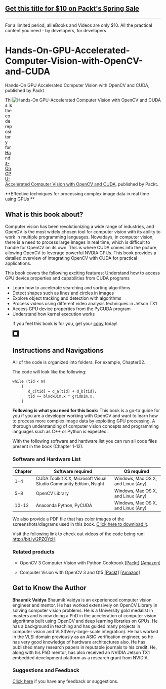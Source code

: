 ## [Get this title for $10 on Packt's Spring Sale](https://www.packt.com/B10995?utm_source=github&utm_medium=packt-github-repo&utm_campaign=spring_10_dollar_2022)
-----
For a limited period, all eBooks and Videos are only $10. All the practical content you need \- by developers, for developers

# Hands-On-GPU-Accelerated-Computer-Vision-with-OpenCV-and-CUDA
Hands-On GPU Accelerated Computer Vision with OpenCV and CUDA, published by Packt

<a href="https://www.packtpub.com/application-development/hands-gpu-accelerated-computer-vision-opencv-and-cuda?utm_source=github&utm_medium=repository&utm_campaign=9781789348293 "><img src="https://d255esdrn735hr.cloudfront.net/sites/default/files/imagecache/ppv4_main_book_cover/cover%20-%20Copy_10995.png" alt="Hands-On GPU-Accelerated Computer Vision with OpenCV and CUDA" height="256px" align="right"></a>

This is the code repository for [Hands-On GPU-Accelerated Computer Vision with OpenCV and CUDA](https://www.packtpub.com/application-development/hands-gpu-accelerated-computer-vision-opencv-and-cuda?utm_source=github&utm_medium=repository&utm_campaign=9781789348293 ), published by Packt.

**Effective techniques for processing complex image data in real time using GPUs	**

## What is this book about?
Computer vision has been revolutionizing a wide range of industries, and OpenCV is the most widely chosen tool for computer vision with its ability to work in multiple programming languages. Nowadays, in computer vision, there is a need to process large images in real time, which is difficult to handle for OpenCV on its own. This is where CUDA comes into the picture, allowing OpenCV to leverage powerful NVDIA GPUs. This book provides a detailed overview of integrating OpenCV with CUDA for practical applications.

This book covers the following exciting features:
Understand how to access GPU device properties and capabilities from CUDA programs
<ul>
    <li>Learn how to accelerate searching and sorting algorithms</li>
    
<li>Detect shapes such as lines and circles in images</li>

<li>Explore object tracking and detection with algorithms</li>

<li>Process videos using different video analysis techniques in Jetson TX1</li>

<li>Access GPU device properties from the PyCUDA program</li>

<li>Understand how kernel execution works </li>

If you feel this book is for you, get your [copy](https://www.amazon.com/dp/1789348293) today!

<a href="https://www.packtpub.com/?utm_source=github&utm_medium=banner&utm_campaign=GitHubBanner"><img src="https://raw.githubusercontent.com/PacktPublishing/GitHub/master/GitHub.png" 
alt="https://www.packtpub.com/" border="5" /></a>

## Instructions and Navigations
All of the code is organized into folders. For example, Chapter02.

The code will look like the following:
```
while (tid < N)
    {
       d_c[tid] = d_a[tid] + d_b[tid];
       tid += blockDim.x * gridDim.x;
    }
```

**Following is what you need for this book:**
This book is a go-to guide for you if you are a developer working with OpenCV and want to learn how to process more complex image data by exploiting GPU processing. A thorough understanding of computer vision concepts and programming languages such as C++ or Python is expected.

With the following software and hardware list you can run all code files present in the book (Chapter 1-12).
### Software and Hardware List
| Chapter | Software required | OS required |
| -------- | ------------------------------------ | ----------------------------------- |
| 1-4 | CUDA Toolkit X.X, Microsoft Visual Studio Community Edition, Nsight | Windows, Mac OS X, and Linux (Any) |
| 5-8 | OpenCV Library | Windows, Mac OS X, and Linux (Any) |
| 10-12 | Anaconda Python, PyCUDA | Windows, Mac OS X, and Linux (Any) |


We also provide a PDF file that has color images of the screenshots/diagrams used in this book. [Click here to download it](https://www.packtpub.com/sites/default/files/downloads/978-1-78934-829-3_ColorImages.pdf).

Visit the following link to check out videos of the code being run: http://bit.ly/2PZOYcH

### Related products
* OpenCV 3 Computer Vision with Python Cookbook [[Packt]](https://www.packtpub.com/application-development/opencv-3-computer-vision-python-cookbook?utm_source=github&utm_medium=repository&utm_campaign=) [[Amazon]](https://www.amazon.com/dp/1788474449)

* Computer Vision with OpenCV 3 and Qt5 [[Packt]](https://www.packtpub.com/application-development/computer-vision-opencv-3-and-qt5?utm_source=github&utm_medium=repository&utm_campaign=9781788472395 ) [[Amazon]](https://www.amazon.com/dp/178847239X)


## Get to Know the Author
**Bhaumik Vaidya**
Bhaumik Vaidya is an experienced computer vision engineer and mentor. He has worked extensively on OpenCV Library in solving computer vision problems. He is a University gold medalist in masters and is now doing a PhD in the acceleration of computer vision algorithms built using OpenCV and deep learning libraries on GPUs. He has a background in teaching and has guided many projects in computer vision and VLSI(Very-large-scale integration). He has worked in the VLSI domain previously as an ASIC verification engineer, so he has very good knowledge of hardware architectures also. He has published many research papers in reputable journals to his credit. He, along with his PhD mentor, has also received an NVIDIA Jetson TX1 embedded development platform as a research grant from NVIDIA.



### Suggestions and Feedback
[Click here](https://docs.google.com/forms/d/e/1FAIpQLSdy7dATC6QmEL81FIUuymZ0Wy9vH1jHkvpY57OiMeKGqib_Ow/viewform) if you have any feedback or suggestions.


